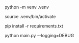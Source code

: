 
python -m venv .venv

source .venv/bin/activate

pip install -r requirements.txt

python main.py --logging=DEBUG

